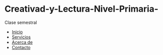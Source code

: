 # Creativad-y-Lectura-Nivel-Primaria-
Clase semestral
        <ul>
            <li><a href="#" onclick="mostrarContenido('inicio')">Inicio</a></li>
            <li><a href="#" onclick="mostrarContenido('servicios')">Servicios</a></li>
            <li><a href="#" onclick="mostrarContenido('acerca')">Acerca de</a></li>
            <li><a href="#" onclick="mostrarContenido('contacto')">Contacto</a></li>
     </body>
</html>
 <script src="script.js"></script>
